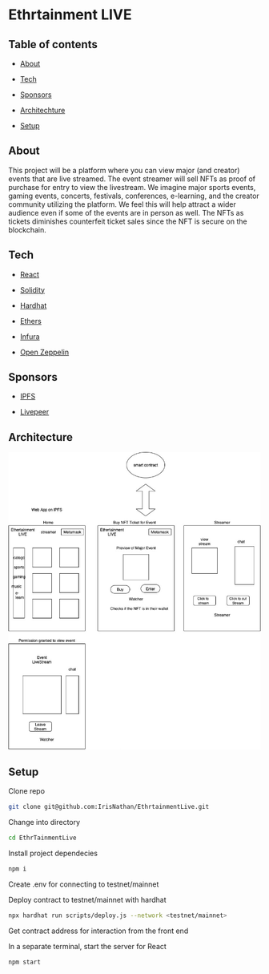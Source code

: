 # Ethrtainment LIVE

## Table of contents

* [About](#about)

* [Tech](#Tech)

* [Sponsors](#sponsors)

* [Architechture](#architecture)

* [Setup](#setup)

## About

This project will be a platform where you can view major (and creator) events that are live streamed. The event streamer will sell NFTs as proof of purchase for entry to view the livestream. We imagine major sports events, gaming events, concerts, festivals, conferences, e-learning, and the creator community utilizing the platform. We feel this will help attract a wider audience even if some of the events are in person as well. The NFTs as tickets diminishes counterfeit ticket sales since the NFT is secure on the blockchain.

## Tech

* [React](https://reactjs.org/)

* [Solidity](https://docs.soliditylang.org/en/latest/)

* [Hardhat](https://hardhat.org/)

* [Ethers](https://docs.ethers.io/v5/)

* [Infura](https://infura.io/)

* [Open Zeppelin](https://openzeppelin.com/contracts/)

## Sponsors

* [IPFS](https://ipfs.io/)

* [Livepeer](https://livepeer.org/)

## Architecture

![Architecture](assets/EthertainmentLive.jpg)

## Setup

Clone repo

``` bash
git clone git@github.com:IrisNathan/EthrtainmentLive.git
```

Change into directory

``` bash
cd EthrTainmentLive
```

Install project dependecies

``` bash
npm i
```

Create .env for connecting to testnet/mainnet

Deploy contract to testnet/mainnet with hardhat

``` bash
npx hardhat run scripts/deploy.js --network <testnet/mainnet>
```

Get contract address for interaction from the front end

In a separate terminal, start the server for React

``` bash
npm start
```

